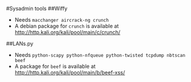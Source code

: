#Sysadmin tools
##Wiffy
 * Needs `macchanger aircrack-ng crunch`
 * A debian package for `crunch` is available at http://http.kali.org/kali/pool/main/c/crunch/

##LANs.py
 * Needs `python-scapy python-nfqueue python-twisted tcpdump nbtscan beef`
 * A package for `beef` is available at http://http.kali.org/kali/pool/main/b/beef-xss/
